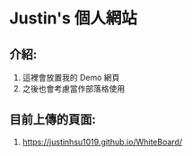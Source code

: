 # Justin's 個人網站
## 介紹:
1. 這裡會放置我的 Demo 網頁
2. 之後也會考慮當作部落格使用

## 目前上傳的頁面:
1. https://justinhsu1019.github.io/WhiteBoard/
